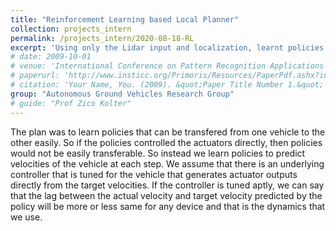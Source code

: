 ```yaml
---
title: "Reinforcement Learning based Local Planner"
collection: projects_intern
permalink: /projects_intern/2020-08-18-RL
excerpt: 'Using only the Lidar input and localization, learnt policies that provide the optimal velocities to a vehicle. Providing velocities rather than the actuator torques help the RL algorithm to be independent of the underlying vehicle dynamics.'
# date: 2009-10-01
# venue: 'International Conference on Pattern Recognition Applications and Methods 2019, Prague, Czech Republic'
# paperurl: 'http://www.insticc.org/Primoris/Resources/PaperPdf.ashx?idPaper=73925'
# citation: 'Your Name, You. (2009). &quot;Paper Title Number 1.&quot; <i>Journal 1</i>. 1(1).'
group: "Autonomous Ground Vehicles Research Group"
# guide: "Prof Zico Kolter"
---
```

<!-- This paper is about the number 1. The number 2 is left for future work. -->

<!-- [Download paper here](http://www.insticc.org/Primoris/Resources/PaperPdf.ashx?idPaper=73925) -->

<!-- Recommended citation: Your Name, You. (2009). "Paper Title Number 1." <i>Journal 1</i>. 1(1). -->

The plan was to learn policies that can be transfered from one vehicle to the other easily. So if the policies controlled the actuators directly, then policies would not be easily transferable. So instead we learn policies to predict velocities of the vehicle at each step. We assume that there is an underlying controller that is tuned for the vehicle that generates actuator outputs directly from the target velocities. If the controller is tuned aptly, we can say that the lag between the actual velocity and target velocity predicted by the policy will be more or less same for any device and that is the dynamics that we use. 